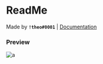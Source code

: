 # ReadMe 
Made by **`!theo#0001`** | [Documentation](https://github.com/TheoTheEpic/AquaLib)

### Preview
![a](https://github.com/GhostDuckyy/UI-Libraries/blob/main/AquaLIB/image.png?raw=true)
